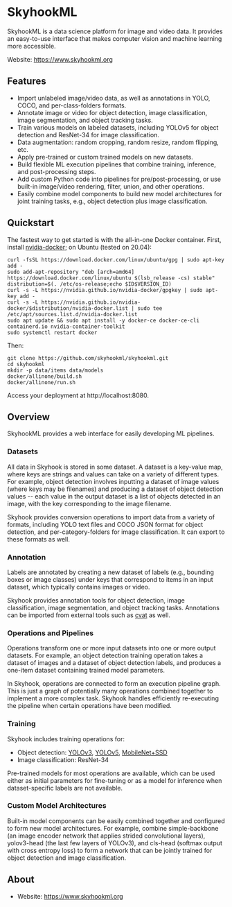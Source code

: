 SkyhookML
=========

SkyhookML is a data science platform for image and video data.
It provides an easy-to-use interface that makes computer vision and machine learning more accessible.

Website: https://www.skyhookml.org


Features
--------

- Import unlabeled image/video data, as well as annotations in YOLO, COCO, and per-class-folders formats.
- Annotate image or video for object detection, image classification, image segmentation, and object tracking tasks.
- Train various models on labeled datasets, including YOLOv5 for object detection and ResNet-34 for image classification.
- Data augmentation: random cropping, random resize, random flipping, etc.
- Apply pre-trained or custom trained models on new datasets.
- Build flexible ML execution pipelines that combine training, inference, and post-processing steps.
- Add custom Python code into pipelines for pre/post-processing, or use built-in image/video rendering, filter, union, and other operations.
- Easily combine model components to build new model architectures for joint training tasks, e.g., object detection plus image classification.


Quickstart
----------

The fastest way to get started is with the all-in-one Docker container.
First, install [nvidia-docker](https://github.com/NVIDIA/nvidia-docker); on Ubuntu (tested on 20.04):

	curl -fsSL https://download.docker.com/linux/ubuntu/gpg | sudo apt-key add -
	sudo add-apt-repository "deb [arch=amd64] https://download.docker.com/linux/ubuntu $(lsb_release -cs) stable"
	distribution=$(. /etc/os-release;echo $ID$VERSION_ID)
	curl -s -L https://nvidia.github.io/nvidia-docker/gpgkey | sudo apt-key add -
	curl -s -L https://nvidia.github.io/nvidia-docker/$distribution/nvidia-docker.list | sudo tee /etc/apt/sources.list.d/nvidia-docker.list
	sudo apt update && sudo apt install -y docker-ce docker-ce-cli containerd.io nvidia-container-toolkit
	sudo systemctl restart docker

Then:

	git clone https://github.com/skyhookml/skyhookml.git
	cd skyhookml
	mkdir -p data/items data/models
	docker/allinone/build.sh
	docker/allinone/run.sh

Access your deployment at http://localhost:8080.


Overview
--------

SkyhookML provides a web interface for easily developing ML pipelines.

### Datasets

All data in Skyhook is stored in some dataset. A dataset is a key-value map, where keys are strings and values can take on a variety of different types. For example, object detection involves inputting a dataset of image values (where keys may be filenames) and producing a dataset of object detection values -- each value in the output dataset is a list of objects detected in an image, with the key corresponding to the image filename.

Skyhook provides conversion operations to import data from a variety of formats, including YOLO text files and COCO JSON format for object detection, and per-category-folders for image classification. It can export to these formats as well.

### Annotation

Labels are annotated by creating a new dataset of labels (e.g., bounding boxes or image classes) under keys that correspond to items in an input dataset, which typically contains images or video.

Skyhook provides annotation tools for object detection, image classification, image segmentation, and object tracking tasks. Annotations can be imported from external tools such as [cvat](https://github.com/openvinotoolkit/cvat) as well.

### Operations and Pipelines

Operations transform one or more input datasets into one or more output datasets. For example, an object detection training operation takes a dataset of images and a dataset of object detection labels, and produces a one-item dataset containing trained model parameters.

In Skyhook, operations are connected to form an execution pipeline graph. This is just a graph of potentially many operations combined together to implement a more complex task. Skyhook handles efficiently re-executing the pipeline when certain operations have been modified.

### Training

Skyhook includes training operations for:

- Object detection: [YOLOv3](https://github.com/ultralytics/yolov3), [YOLOv5](https://github.com/ultralytics/yolov5), [MobileNet+SSD](https://github.com/qfgaohao/pytorch-ssd)
- Image classification: ResNet-34

Pre-trained models for most operations are available, which can be used either as initial parameters for fine-tuning or as a model for inference when dataset-specific labels are not available.

### Custom Model Architectures

Built-in model components can be easily combined together and configured to form new model architectures. For example, combine simple-backbone (an image encoder network that applies strided convolutional layers), yolov3-head (the last few layers of YOLOv3), and cls-head (softmax output with cross entropy loss) to form a network that can be jointly trained for object detection and image classification.


About
-----

- Website: https://www.skyhookml.org
